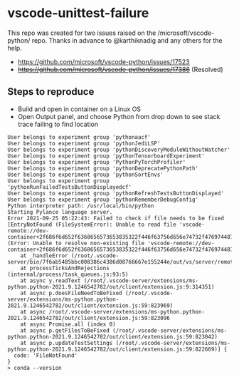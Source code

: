 # vscode-unittest-failure

This repo was created for two issues raised on the /microsoft/vscode-python/ repo. Thanks in advance to @karthiknadig and any others for the help.

* https://github.com/microsoft/vscode-python/issues/17523
* ~~https://github.com/microsoft/vscode-python/issues/17386~~ (Resolved)


## Steps to reproduce

* Build and open in container on a Linux OS
* Open Output panel, and choose Python from drop down to see stack trace failing to find location

```
User belongs to experiment group 'pythonaacf'
User belongs to experiment group 'pythonJediLSP'
User belongs to experiment group 'pythonDiscoveryModuleWithoutWatcher'
User belongs to experiment group 'pythonTensorboardExperiment'
User belongs to experiment group 'PythonPyTorchProfiler'
User belongs to experiment group 'pythonDeprecatePythonPath'
User belongs to experiment group 'pythonSortEnvs'
User belongs to experiment group 'pythonRunFailedTestsButtonDisplayedcf'
User belongs to experiment group 'pythonRefreshTestsButtonDisplayed'
User belongs to experiment group 'pythonRememberDebugConfig'
Python interpreter path: /usr/local/bin/python
Starting Pylance language server.
Error 2021-09-25 05:22:43: Failed to check if file needs to be fixed [EntryNotFound (FileSystemError): Unable to read file 'vscode-remote://dev-container+2f686f6d652f6368656573653835322f446f63756d656e74732f4769744875622f6b6564796f75/root/.config/Code/User/settings.json' (Error: Unable to resolve non-existing file 'vscode-remote://dev-container+2f686f6d652f6368656573653835322f446f63756d656e74732f4769744875622f6b6564796f75/root/.config/Code/User/settings.json')
	at _handleError (/root/.vscode-server/bin/7f6ab5485bbc008386c4386d08766667e155244e/out/vs/server/remoteExtensionHostProcess.js:94:160087)
	at processTicksAndRejections (internal/process/task_queues.js:93:5)
	at async y.readText (/root/.vscode-server/extensions/ms-python.python-2021.9.1246542782/out/client/extension.js:9:314351)
	at async p.doesFileNeedToBeFixed (/root/.vscode-server/extensions/ms-python.python-2021.9.1246542782/out/client/extension.js:59:823969)
	at async /root/.vscode-server/extensions/ms-python.python-2021.9.1246542782/out/client/extension.js:59:823096
	at async Promise.all (index 0)
	at async p.getFilesToBeFixed (/root/.vscode-server/extensions/ms-python.python-2021.9.1246542782/out/client/extension.js:59:823042)
	at async p.updateTestSettings (/root/.vscode-server/extensions/ms-python.python-2021.9.1246542782/out/client/extension.js:59:822669)] {
  code: 'FileNotFound'
}
> conda --version
```
